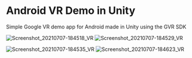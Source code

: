 # Android VR Demo in Unity
Simple Google VR demo app for Android made in Unity using the GVR SDK

![Screenshot_20210707-184518_VR](https://user-images.githubusercontent.com/62559459/124798703-f7f15500-df53-11eb-8b2b-b876645448b6.jpg)
![Screenshot_20210707-184529_VR](https://user-images.githubusercontent.com/62559459/124798769-0c355200-df54-11eb-89a8-b57593d67502.jpg)

![Screenshot_20210707-184535_VR](https://user-images.githubusercontent.com/62559459/124798777-0e97ac00-df54-11eb-8296-620aa02b862d.jpg)
![Screenshot_20210707-184623_VR](https://user-images.githubusercontent.com/62559459/124798785-10616f80-df54-11eb-9fc9-d1ec6a623b70.jpg)
